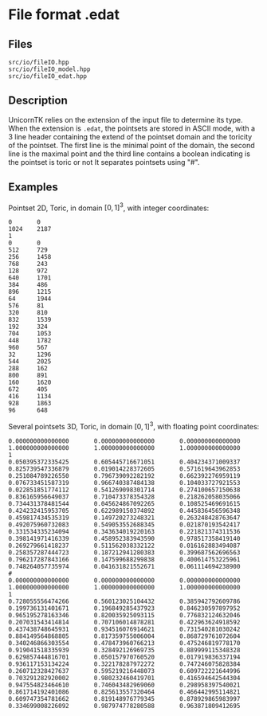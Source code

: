 # File format .edat


## Files


```
src/io/fileIO.hpp  
src/io/fileIO_model.hpp  
src/io/fileIO_edat.hpp
```


## Description


UnicornTK relies on the extension of the input file to determine its type. When the extension is `.edat`, the pointsets are stored in ASCII mode, with a 3 line header containing the extend of the pointset domain and the toricity of the pointset. The first line is the minimal point of the domain, the second line is the maximal point and the third line contains a boolean indicating is the pointset is toric or not It separates pointsets using "#".

## Examples


Pointset 2D, Toric, in domain $[0,1]^3$, with integer coordinates:  

```
0       0
1024    2187
1
0       0
512     729
256     1458
768     243
128     972
640     1701
384     486
896     1215
64      1944
576     81
320     810
832     1539
192     324
704     1053
448     1782
960     567
32      1296
544     2025
288     162
800     891
160     1620
672     405
416     1134
928     1863
96      648
```


Several pointsets 3D, Toric, in domain $[0,1]^3$, with floating point coordinates:

```
0.000000000000000       0.000000000000000       0.000000000000000
1.000000000000000       1.000000000000000       1.000000000000000
1
0.050395372335425       0.605445716671051       0.404234371009337
0.825739547336879       0.019014228372605       0.571619643962853
0.251084789226550       0.796739092282192       0.662392276959119
0.076733451587319       0.966740387484138       0.104033727921553
0.022851851774112       0.541269098301714       0.274100657150638
0.836165956649037       0.710473378354328       0.218262058035066
0.734431378481544       0.045624867092265       0.108525469691615
0.424232415953705       0.622989150374892       0.445836456596348
0.459817434535319       0.149720273248321       0.263248428763647
0.492075960732083       0.549053552688345       0.021870193542417
0.331534335234094       0.343634019220163       0.221821374311536
0.398141971416339       0.458952383943590       0.978517358419140
0.269279661418237       0.511562038332122       0.016162883494087
0.258357287444723       0.187212941280383       0.399687562696563
0.796217287843166       0.147599688299838       0.400614753225961
0.748264057735974       0.041631821552671       0.061114694238900
#
0.000000000000000       0.000000000000000       0.000000000000000
1.000000000000000       1.000000000000000       1.000000000000000
1
0.728055556474266       0.560123025104432       0.385942792609786
0.199736131401671       0.196849285437923       0.846230597897952
0.965195278163346       0.820035925093115       0.776832124632046
0.207031543414814       0.707106014878281       0.422963624918592
0.437438748645931       0.934516076914621       0.731540281030242
0.884149564868805       0.817359755006004       0.868729761072604
0.340246866303554       0.478473960766213       0.475246819778170
0.919041518335939       0.328492126969735       0.889999115348328
0.629857444816701       0.050157970760520       0.017919836337194
0.936117153134224       0.322178287972272       0.747246075828384
0.260712328427637       0.595219216448073       0.609722221644996
0.703291282920002       0.980232460419701       0.416594642544304
0.947554823464610       0.746043482969060       0.298958397540021
0.861714192401086       0.825613557320464       0.466442995114821
0.609747354781662       0.819148976779345       0.878929865983997
0.334699008226092       0.987974778280588       0.963871809412695
```
